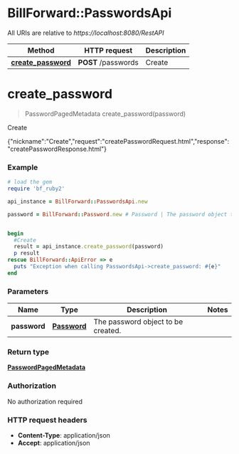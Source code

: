 # BillForward::PasswordsApi

All URIs are relative to *https://localhost:8080/RestAPI*

Method | HTTP request | Description
------------- | ------------- | -------------
[**create_password**](PasswordsApi.md#create_password) | **POST** /passwords | Create


# **create_password**
> PasswordPagedMetadata create_password(password)

Create

{\"nickname\":\"Create\",\"request\":\"createPasswordRequest.html\",\"response\":\"createPasswordResponse.html\"}

### Example
```ruby
# load the gem
require 'bf_ruby2'

api_instance = BillForward::PasswordsApi.new

password = BillForward::Password.new # Password | The password object to be created.


begin
  #Create
  result = api_instance.create_password(password)
  p result
rescue BillForward::ApiError => e
  puts "Exception when calling PasswordsApi->create_password: #{e}"
end
```

### Parameters

Name | Type | Description  | Notes
------------- | ------------- | ------------- | -------------
 **password** | [**Password**](Password.md)| The password object to be created. | 

### Return type

[**PasswordPagedMetadata**](PasswordPagedMetadata.md)

### Authorization

No authorization required

### HTTP request headers

 - **Content-Type**: application/json
 - **Accept**: application/json




